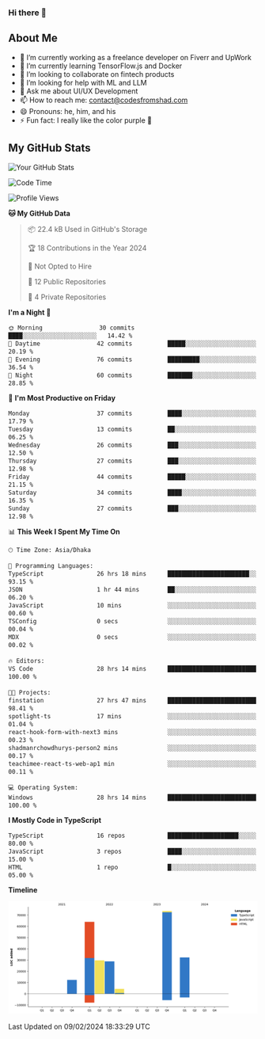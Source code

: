 ### Hi there 👋

## About Me
- 🔭 I’m currently working as a freelance developer on Fiverr and UpWork
- 🌱 I’m currently learning TensorFlow.js and Docker
- 👯 I’m looking to collaborate on fintech products
- 🤔 I’m looking for help with ML and LLM
- 💬 Ask me about UI/UX Development
- 📫 How to reach me: contact@codesfromshad.com
- 😄 Pronouns: he, him, and his
- ⚡ Fun fact: I really like the color purple 💜

## My GitHub Stats

![Your GitHub Stats](https://github-readme-stats.vercel.app/api?username=codesfromshad&show_icons=true&theme=midnight-purple)

<!--START_SECTION:waka-->
![Code Time](http://img.shields.io/badge/Code%20Time-183%20hrs%2053%20mins-blue)

![Profile Views](http://img.shields.io/badge/Profile%20Views-0-blue)

**🐱 My GitHub Data** 

> 📦 22.4 kB Used in GitHub's Storage 
 > 
> 🏆 18 Contributions in the Year 2024
 > 
> 🚫 Not Opted to Hire
 > 
> 📜 12 Public Repositories 
 > 
> 🔑 4 Private Repositories 
 > 
**I'm a Night 🦉** 

```text
🌞 Morning                30 commits          ████░░░░░░░░░░░░░░░░░░░░░   14.42 % 
🌆 Daytime                42 commits          █████░░░░░░░░░░░░░░░░░░░░   20.19 % 
🌃 Evening                76 commits          █████████░░░░░░░░░░░░░░░░   36.54 % 
🌙 Night                  60 commits          ███████░░░░░░░░░░░░░░░░░░   28.85 % 
```
📅 **I'm Most Productive on Friday** 

```text
Monday                   37 commits          ████░░░░░░░░░░░░░░░░░░░░░   17.79 % 
Tuesday                  13 commits          ██░░░░░░░░░░░░░░░░░░░░░░░   06.25 % 
Wednesday                26 commits          ███░░░░░░░░░░░░░░░░░░░░░░   12.50 % 
Thursday                 27 commits          ███░░░░░░░░░░░░░░░░░░░░░░   12.98 % 
Friday                   44 commits          █████░░░░░░░░░░░░░░░░░░░░   21.15 % 
Saturday                 34 commits          ████░░░░░░░░░░░░░░░░░░░░░   16.35 % 
Sunday                   27 commits          ███░░░░░░░░░░░░░░░░░░░░░░   12.98 % 
```


📊 **This Week I Spent My Time On** 

```text
🕑︎ Time Zone: Asia/Dhaka

💬 Programming Languages: 
TypeScript               26 hrs 18 mins      ███████████████████████░░   93.15 % 
JSON                     1 hr 44 mins        ██░░░░░░░░░░░░░░░░░░░░░░░   06.20 % 
JavaScript               10 mins             ░░░░░░░░░░░░░░░░░░░░░░░░░   00.60 % 
TSConfig                 0 secs              ░░░░░░░░░░░░░░░░░░░░░░░░░   00.04 % 
MDX                      0 secs              ░░░░░░░░░░░░░░░░░░░░░░░░░   00.02 % 

🔥 Editors: 
VS Code                  28 hrs 14 mins      █████████████████████████   100.00 % 

🐱‍💻 Projects: 
finstation               27 hrs 47 mins      █████████████████████████   98.41 % 
spotlight-ts             17 mins             ░░░░░░░░░░░░░░░░░░░░░░░░░   01.04 % 
react-hook-form-with-next3 mins              ░░░░░░░░░░░░░░░░░░░░░░░░░   00.23 % 
shadmanrchowdhurys-person2 mins              ░░░░░░░░░░░░░░░░░░░░░░░░░   00.17 % 
teachimee-react-ts-web-ap1 min               ░░░░░░░░░░░░░░░░░░░░░░░░░   00.11 % 

💻 Operating System: 
Windows                  28 hrs 14 mins      █████████████████████████   100.00 % 
```

**I Mostly Code in TypeScript** 

```text
TypeScript               16 repos            ████████████████████░░░░░   80.00 % 
JavaScript               3 repos             ████░░░░░░░░░░░░░░░░░░░░░   15.00 % 
HTML                     1 repo              █░░░░░░░░░░░░░░░░░░░░░░░░   05.00 % 
```



**Timeline**

![Lines of Code chart](https://raw.githubusercontent.com/codesfromshad/codesfromshad/main/assets/bar_graph.png)


 Last Updated on 09/02/2024 18:33:29 UTC
<!--END_SECTION:waka-->

<!--
**codesfromshad/codesfromshad** is a ✨ _special_ ✨ repository because its `README.md` (this file) appears on your GitHub profile.

Here are some ideas to get you started:

- 🔭 I’m currently working on ...
- 🌱 I’m currently learning ...
- 👯 I’m looking to collaborate on ...
- 🤔 I’m looking for help with ...
- 💬 Ask me about ...
- 📫 How to reach me: ...
- 😄 Pronouns: ...
- ⚡ Fun fact: ...
-->
